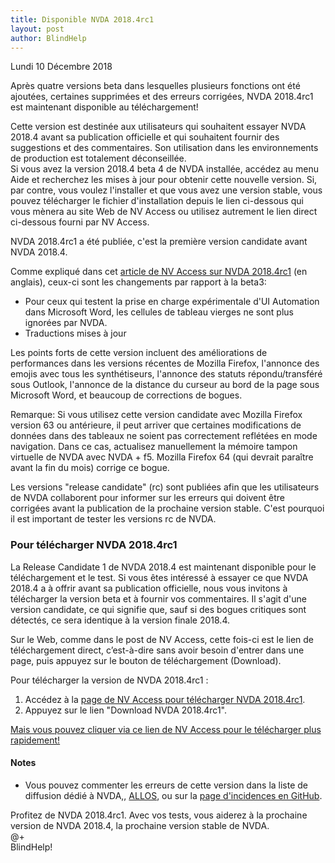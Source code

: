 ```yaml
---
title: Disponible NVDA 2018.4rc1
layout: post
author: BlindHelp
---
```


<footer>Lundi 10 Décembre 2018</footer>

Après quatre versions beta dans lesquelles plusieurs fonctions ont été ajoutées, certaines supprimées et des erreurs corrigées, NVDA 2018.4rc1 est maintenant disponible au téléchargement!                  

Cette version est destinée aux utilisateurs qui souhaitent essayer NVDA 2018.4 avant sa publication officielle et qui souhaitent fournir des suggestions et des commentaires. Son utilisation dans les environnements de production est totalement déconseillée.         
Si vous avez la version 2018.4 beta 4 de NVDA installée, accédez au menu Aide et recherchez les mises à jour pour obtenir cette nouvelle version. Si, par contre, vous voulez l'installer et que vous avez une version stable, vous pouvez télécharger le fichier d'installation depuis le lien ci-dessous qui vous mènera au site Web de NV Access ou utilisez autrement le lien direct ci-dessous fourni par NV Access.             

NVDA 2018.4rc1 a été publiée, c'est la première version candidate avant NVDA 2018.4.             

Comme expliqué dans cet  [article de NV Access sur NVDA 2018.4rc1](https://www.nvaccess.org/post/nvda-2018-4rc1-released/) (en anglais), ceux-ci sont les changements par rapport à la beta3:

- Pour ceux qui testent la prise en charge expérimentale d'UI Automation dans Microsoft Word, les cellules de tableau vierges ne sont plus ignorées par NVDA.                 
- Traductions mises à jour

Les points forts de cette version incluent des améliorations de performances dans les versions récentes de Mozilla Firefox, l'annonce des emojis avec tous les synthétiseurs, l'annonce des statuts répondu/transféré sous Outlook, l'annonce de la distance du curseur au bord de la page sous Microsoft Word, et beaucoup de corrections de bogues.           

Remarque: Si vous utilisez cette version candidate avec Mozilla Firefox version 63 ou antérieure, il peut arriver que certaines modifications de données dans des tableaux ne soient pas correctement reflétées en mode navigation. Dans ce cas, actualisez manuellement la mémoire tampon virtuelle de NVDA avec NVDA + f5. Mozilla Firefox 64 (qui devrait paraître avant la fin du mois) corrige ce bogue.            

Les versions "release candidate" (rc) sont publiées afin que les utilisateurs de NVDA collaborent pour informer sur les erreurs qui doivent être corrigées avant la publication de la prochaine version stable. C'est pourquoi il est important de tester les versions rc de NVDA.    

###  Pour télécharger NVDA 2018.4rc1 ###

La Release Candidate 1 de NVDA 2018.4 est maintenant disponible pour le téléchargement et le test. Si vous êtes intéressé à essayer ce que NVDA 2018.4 a à offrir avant sa publication officielle, nous vous invitons à télécharger la version beta et à fournir vos commentaires. Il s'agit d'une version candidate, ce qui signifie que, sauf si des bogues critiques sont détectés, ce sera identique à la version finale 2018.4.            

Sur le Web, comme dans le post de NV Access, cette fois-ci est le lien de téléchargement direct, c’est-à-dire sans avoir   besoin d'entrer dans une page, puis appuyez sur le bouton de téléchargement (Download).         

Pour télécharger la version de NVDA 2018.4rc1 :    

1. Accédez à la [page de NV Access pour télécharger NVDA 2018.4rc1](https://www.nvaccess.org/download?nvdaVersion=2018.4rc1).                 
2. Appuyez sur le lien "Download NVDA 2018.4rc1".               

[Mais vous pouvez cliquer via  ce lien de NV Access pour le télécharger plus rapidement!](https://www.nvaccess.org/files/nvda/releases/2018.4rc1/nvda_2018.4rc1.exe)                     

#### Notes ####
* Vous pouvez commenter les erreurs de cette version dans la liste de diffusion dédié à NVDA,, [ALLOS](mailto:ALLOS@yahoogroupes.fr), ou sur la [page d'incidences en GitHub](https://github.com/nvaccess/nvda/issues).              

Profitez de NVDA 2018.4rc1. Avec vos tests, vous aiderez à la prochaine version de NVDA 2018.4, la prochaine version stable de NVDA.        
@+                     
BlindHelp!                           